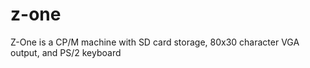 # z-one
Z-One is a CP/M machine with SD card storage, 80x30 character VGA output, and PS/2 keyboard
